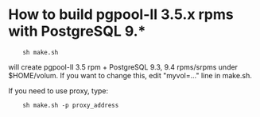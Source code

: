How to build pgpool-II 3.5.x rpms with PostgreSQL 9.*
==================

```
	sh make.sh
```
will create pgpool-II 3.5 rpm + PostgreSQL 9.3, 9.4 rpms/srpms under
$HOME/volum. If you want to change this, edit "myvol=..." line in make.sh.

If you need to use proxy, type:

```
	sh make.sh -p proxy_address
```

